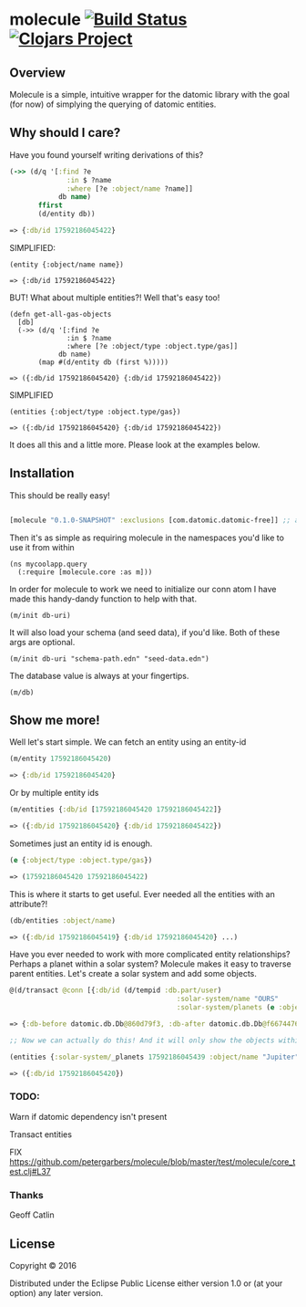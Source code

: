 # molecule [![Build Status](https://travis-ci.org/petergarbers/molecule.svg?branch=master)](https://travis-ci.org/petergarbers/molecule) [![Clojars Project](https://img.shields.io/clojars/v/molecule.svg)](https://clojars.org/molecule)


## Overview
Molecule is a simple, intuitive wrapper for the datomic library with the goal (for now) of simplying the querying of datomic entities.

## Why should I care?

Have you found yourself writing derivations of this?

```clj
(->> (d/q '[:find ?e
              :in $ ?name
              :where [?e :object/name ?name]]
            db name)
       ffirst
       (d/entity db))

=> {:db/id 17592186045422}

```

SIMPLIFIED:

```
(entity {:object/name name})

=> {:db/id 17592186045422}
```

BUT! What about multiple entities?!
Well that's easy too!

```
(defn get-all-gas-objects
  [db]
  (->> (d/q '[:find ?e
              :in $ ?name
              :where [?e :object/type :object.type/gas]]
            db name)
       (map #(d/entity db (first %)))))

=> ({:db/id 17592186045420} {:db/id 17592186045422})
```

SIMPLIFIED

```
(entities {:object/type :object.type/gas})

=> ({:db/id 17592186045420} {:db/id 17592186045422})
```

It does all this and a little more. Please look at the examples below.

## Installation

This should be really easy!

```clj

[molecule "0.1.0-SNAPSHOT" :exclusions [com.datomic.datomic-free]] ;; add to your project.clj

```

Then it's as simple as requiring molecule in the namespaces you'd like to use it from within

```
(ns mycoolapp.query
  (:require [molecule.core :as m]))
```

In order for molecule to work we need to initialize our conn atom
I have made this handy-dandy function to help with that. 

```
(m/init db-uri)
```

It will also load your schema (and seed data), if you'd like. Both of these args are optional.

```
(m/init db-uri "schema-path.edn" "seed-data.edn")
```

The database value is always at your fingertips.

`(m/db)`


## Show me more!

Well let's start simple. We can fetch an entity using an entity-id

```clj
(m/entity 17592186045420)

=> {:db/id 17592186045420}
```

Or by multiple entity ids

```clj
(m/entities {:db/id [17592186045420 17592186045422]}

=> ({:db/id 17592186045420} {:db/id 17592186045422})
```

Sometimes just an entity id is enough.

```clj
(e {:object/type :object.type/gas})

=> (17592186045420 17592186045422)
```

This is where it starts to get useful.
Ever needed all the entities with an attribute?!

```clj
(db/entities :object/name)

=> ({:db/id 17592186045419} {:db/id 17592186045420} ...)
```

Have you ever needed to work with more complicated entity relationships?
Perhaps a planet within a solar system?
Molecule makes it easy to traverse parent entities.
Let's create a solar system and add some objects.

```clj
@(d/transact @conn [{:db/id (d/tempid :db.part/user)
                                         :solar-system/name "OURS"
                                         :solar-system/planets (e :object/name)}])

=> {:db-before datomic.db.Db@860d79f3, :db-after datomic.db.Db@f6674476, :tx-data [#datom[13194139534334 50 #inst "2017-01-08T19:06:39.509-00:00" 13194139534334 true] #datom[17592186045439 63 "OURS" 13194139534334 true] #datom[17592186045439 64 17592186045419 13194139534334 true] #datom[17592186045439 64 17592186045420 13194139534334 true] ..., :tempids {-9223350046623220537 17592186045439}}

;; Now we can actually do this! And it will only show the objects within our solar system

(entities {:solar-system/_planets 17592186045439 :object/name "Jupiter"})

=> ({:db/id 17592186045420})
```

### TODO:
Warn if datomic dependency isn't present

Transact entities 

FIX https://github.com/petergarbers/molecule/blob/master/test/molecule/core_test.clj#L37

### Thanks

Geoff Catlin 

## License

Copyright © 2016

Distributed under the Eclipse Public License either version 1.0 or (at
your option) any later version.
